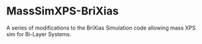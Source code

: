 # MassSimXPS-BriXias
A series of modifications to the BriXias Simulation code allowing mass XPS sim for Bi-Layer Systems.

